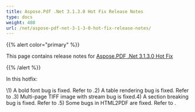 ```yaml
---
title: Aspose.Pdf .Net 3.1.3.0 Hot Fix Release Notes
type: docs
weight: 480
url: /net/aspose-pdf-net-3-1-3-0-hot-fix-release-notes/
---
```


{{% alert color="primary" %}} 

This page contains release notes for [Aspose.PDF .Net 3.1.3.0 Hot Fix](http://www.aspose.com/downloads/pdf/net/new-releases/aspose.pdf-.net-3.1.3.0-hot-fix/)

{{% /alert %}} 

In this hotfix: 

\1) A bold font bug is fixed. Refer to .2) A table rendering bug is fixed. Refer to .3) Multi-page TIFF image with stream bug is fixed.4) A section breaking bug is fixed. Refer to .5) Some bugs in HTML2PDF are fixed. Refer to . 


